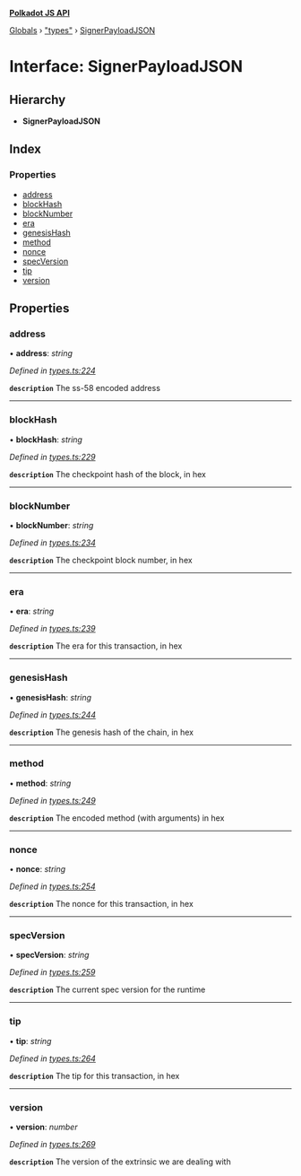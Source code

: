 **[Polkadot JS API](../README.md)**

[Globals](../globals.md) › [&quot;types&quot;](../modules/_types_.md) › [SignerPayloadJSON](_types_.signerpayloadjson.md)

# Interface: SignerPayloadJSON

## Hierarchy

* **SignerPayloadJSON**

## Index

### Properties

* [address](_types_.signerpayloadjson.md#address)
* [blockHash](_types_.signerpayloadjson.md#blockhash)
* [blockNumber](_types_.signerpayloadjson.md#blocknumber)
* [era](_types_.signerpayloadjson.md#era)
* [genesisHash](_types_.signerpayloadjson.md#genesishash)
* [method](_types_.signerpayloadjson.md#method)
* [nonce](_types_.signerpayloadjson.md#nonce)
* [specVersion](_types_.signerpayloadjson.md#specversion)
* [tip](_types_.signerpayloadjson.md#tip)
* [version](_types_.signerpayloadjson.md#version)

## Properties

###  address

• **address**: *string*

*Defined in [types.ts:224](https://github.com/polkadot-js/api/blob/f8ec93a/packages/types/src/types.ts#L224)*

**`description`** The ss-58 encoded address

___

###  blockHash

• **blockHash**: *string*

*Defined in [types.ts:229](https://github.com/polkadot-js/api/blob/f8ec93a/packages/types/src/types.ts#L229)*

**`description`** The checkpoint hash of the block, in hex

___

###  blockNumber

• **blockNumber**: *string*

*Defined in [types.ts:234](https://github.com/polkadot-js/api/blob/f8ec93a/packages/types/src/types.ts#L234)*

**`description`** The checkpoint block number, in hex

___

###  era

• **era**: *string*

*Defined in [types.ts:239](https://github.com/polkadot-js/api/blob/f8ec93a/packages/types/src/types.ts#L239)*

**`description`** The era for this transaction, in hex

___

###  genesisHash

• **genesisHash**: *string*

*Defined in [types.ts:244](https://github.com/polkadot-js/api/blob/f8ec93a/packages/types/src/types.ts#L244)*

**`description`** The genesis hash of the chain, in hex

___

###  method

• **method**: *string*

*Defined in [types.ts:249](https://github.com/polkadot-js/api/blob/f8ec93a/packages/types/src/types.ts#L249)*

**`description`** The encoded method (with arguments) in hex

___

###  nonce

• **nonce**: *string*

*Defined in [types.ts:254](https://github.com/polkadot-js/api/blob/f8ec93a/packages/types/src/types.ts#L254)*

**`description`** The nonce for this transaction, in hex

___

###  specVersion

• **specVersion**: *string*

*Defined in [types.ts:259](https://github.com/polkadot-js/api/blob/f8ec93a/packages/types/src/types.ts#L259)*

**`description`** The current spec version for  the runtime

___

###  tip

• **tip**: *string*

*Defined in [types.ts:264](https://github.com/polkadot-js/api/blob/f8ec93a/packages/types/src/types.ts#L264)*

**`description`** The tip for this transaction, in hex

___

###  version

• **version**: *number*

*Defined in [types.ts:269](https://github.com/polkadot-js/api/blob/f8ec93a/packages/types/src/types.ts#L269)*

**`description`** The version of the extrinsic we are dealing with